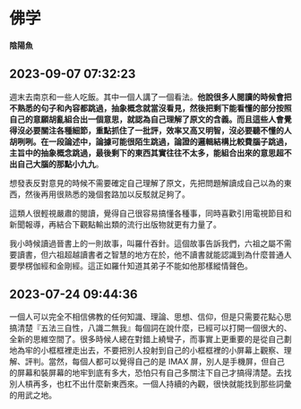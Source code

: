 # 佛学

#### 陰陽魚

## 2023-09-07 07:32:23

週末去南京和一些人吃飯。其中一個人講了一個看法。**他說很多人閱讀的時候會把不熟悉的句子和內容都跳過，抽象概念就當沒看見，然後把剩下能看懂的部分按照自己的意願胡亂組合出一個意思，就認為自己理解了原文的含義。而且這些人會覺得沒必要關注各種細節，重點抓住了一批評，效率又高又明智，沒必要聽不懂的人胡咧咧。在一段論述中，論據可能很陌生跳過，論證的邏輯結構比較費腦子跳過，主旨中的抽象概念跳過，最後剩下的東西其實往往不太多，能組合出來的意思超不出自己大腦的那點小九九**。

想發表反對意見的時候不需要確定自己理解了原文，先把問題解讀成自己以為的東西，然後再用很熟悉的幾個套路加以反駁就足夠了。

這類人很輕視嚴肅的閱讀，覺得自己很容易搞懂各種事，同時喜歡引用電視節目和新聞報導，再結合下觀點輸出類的流行出版物就更有力量了。

我小時候讀過晉書上的一則故事，叫羅什吞針。這個故事告訴我們，六祖之屬不需要讀書，但六祖超越讀書者之智慧的地方在於，他不讀書就能認識到為什麼普通人要學楞伽經和金剛經。這正如羅什知道其弟子不能如他那樣縱情聲色。

## 2023-07-24 09:44:36

一個人可以完全不相信佛教的任何知識、理論、思想、信仰，但是只需要花點心思搞清楚『五法三自性，八識二無我』每個詞在說什麼，已經可以打開一個很大的、全新的思維空間了。很多時候人總在對錯上繞彎子，而事實上更重要的是從自己劃地為牢的小框框裡走出去，不要把別人投射到自己的小框框裡的小屏幕上觀察、理解、評判。當然，每個人都可以覺得自己的是 IMAX 屏，別人是手機屏，但自己的屏幕和裝屏幕的地牢到底有多大，恐怕只有自己多關注下自己才搞得清楚。去找別人槓再多，也杠不出什麼新東西來。一個人持續的內觀，很快就能找到那些詞彙的用武之地。